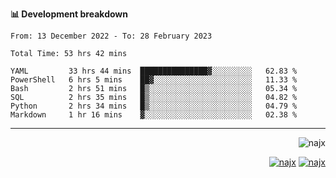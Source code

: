 <b>📊 Development breakdown</b>
<!--START_SECTION:waka-->

```text
From: 13 December 2022 - To: 28 February 2023

Total Time: 53 hrs 42 mins

YAML         33 hrs 44 mins  ███████████████▓░░░░░░░░░   62.83 %
PowerShell   6 hrs 5 mins    ██▓░░░░░░░░░░░░░░░░░░░░░░   11.33 %
Bash         2 hrs 51 mins   █▒░░░░░░░░░░░░░░░░░░░░░░░   05.34 %
SQL          2 hrs 35 mins   █▒░░░░░░░░░░░░░░░░░░░░░░░   04.82 %
Python       2 hrs 34 mins   █▒░░░░░░░░░░░░░░░░░░░░░░░   04.79 %
Markdown     1 hr 16 mins    ▓░░░░░░░░░░░░░░░░░░░░░░░░   02.38 %
```

<!--END_SECTION:waka-->
-----
<p align="right">
  <img src="https://komarev.com/ghpvc/?username=najx&label=GitHub%20Profile%20Views&color=yellow&style=flat" alt="najx" />
</p align="center">
<p align="right">
  <a href="https://www.linkedin.com/in/abdx"><img src="https://img.shields.io/badge/LinkedIn--_.svg?style=social&logo=linkedin" alt="najx"></a>
  <a href="https://stackoverflow.com/users/19588110/najim-abdelmoula"><img src="https://img.shields.io/badge/Stack Overflow--_.svg?style=social&logo=stackoverflow" alt="najx"></a>
</p align="center">

